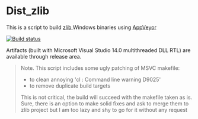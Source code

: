# Dist_zlib

This is a script to build <a href="http://www.zlib.net"> zlib </a> Windows binaries using <a href="https://www.appveyor.com">AppVeyor</a><br />

[![Build status](https://ci.appveyor.com/api/projects/status/av2jl6wrvxxvcgry/branch/master?svg=true)](https://ci.appveyor.com/project/maxirmx/dist-zlib/branch/master)

Artifacts (built with Microsoft Visual Studio 14.0 multithreaded DLL RTL) are available through release area.


>Note.  This script includes some ugly patching of MSVC makefile:
>   * to clean annoying 'cl : Command line warning D9025'
>   * to remove duplicate build targets 
>   
>This is not critical, the build will succeed with the makefile taken as is.
>Sure, there is an option to make solid fixes and ask to merge them to zlib project but I am too lazy and shy to go for it without any request

